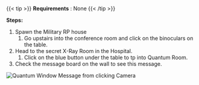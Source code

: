  #####
 
{{< tip >}}
**Requirements** : None
{{< /tip >}}


**Steps:**

1. Spawn the Military RP house
	1. Go upstairs into the conference room and click on the binoculars on the table.
1. Head to the secret X-Ray Room in the Hospital. 
	1. Click on the blue button under the table to tp into Quantum Room.
1. Check the message board on the wall to see this message.

![Quantum Window Message from clicking Camera](/images/bh/algorithm-generated.jpg)